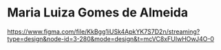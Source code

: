 # Maria Luiza Gomes de Almeida

https://www.figma.com/file/KkBgg1iUSk4ApkYK7S7D2n/streaming?type=design&node-id=3-280&mode=design&t=mcVC8xFUIwHOwJ4O-0 